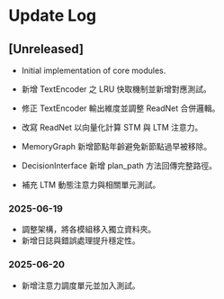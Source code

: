 # Update Log

## [Unreleased]
- Initial implementation of core modules.
- 新增 TextEncoder 之 LRU 快取機制並新增對應測試。

- 修正 TextEncoder 輸出維度並調整 ReadNet 合併邏輯。

- 改寫 ReadNet 以向量化計算 STM 與 LTM 注意力。
- MemoryGraph 新增節點年齡避免新節點過早被移除。
- DecisionInterface 新增 plan_path 方法回傳完整路徑。
- 補充 LTM 動態注意力與相關單元測試。

### 2025-06-19
- 調整架構，將各模組移入獨立資料夾。
- 新增日誌與錯誤處理提升穩定性。

### 2025-06-20
- 新增注意力調度單元並加入測試。
